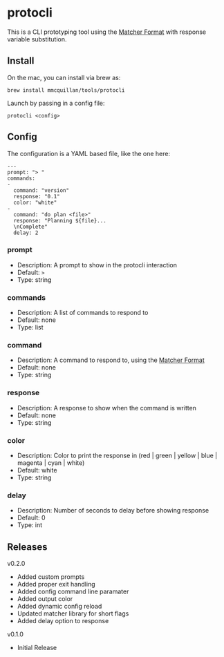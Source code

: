 # protocli

This is a CLI prototyping tool using the [Matcher Format](https://github.com/mmcquillan/matcher) with response variable substitution.


## Install

On the mac, you can install via brew as:

`brew install mmcquillan/tools/protocli`

Launch by passing in a config file:

`protocli <config>`


## Config

The configuration is a YAML based file, like the one here:

```
---
prompt: "> "
commands:
-
  command: "version"
  response: "0.1"
  color: "white"
-
  command: "do plan <file>"
  response: "Planning ${file}...
  \nComplete"
  delay: 2
```

### prompt
- Description: A prompt to show in the protocli interaction
- Default: `> `
- Type: string

### commands
- Description: A list of commands to respond to
- Default: none
- Type: list

### command
- Description: A command to respond to, using the [Matcher Format](https://github.com/mmcquillan/matcher)
- Default: none
- Type: string

### response
- Description: A response to show when the command is written
- Default: none
- Type: string

### color
- Description: Color to print the response in (red | green | yellow | blue | magenta | cyan | white)
- Default: white
- Type: string

### delay
- Description: Number of seconds to delay before showing response
- Default: 0
- Type: int


## Releases

v0.2.0
- Added custom prompts
- Added proper exit handling
- Added config command line paramater
- Added output color
- Added dynamic config reload
- Updated matcher library for short flags
- Added delay option to response

v0.1.0
- Initial Release
